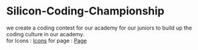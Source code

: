 # Silicon-Coding-Championship
we create a coding contest for our academy for our juniors to build up the coding culture in our academy.
<br>
for Icons : [Icons](https://boxicons.com/)
for page : [Page](https://thekarancode0.github.io/Silicon-Coding-Championship/)
